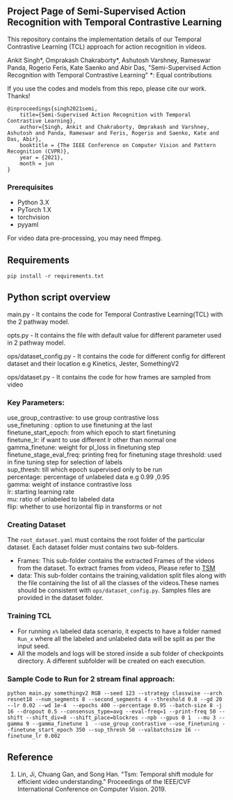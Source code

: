 ## Project Page of Semi-Supervised Action Recognition with Temporal Contrastive Learning

This repository contains the implementation details of our Temporal Contrastive Learning (TCL) approach for action recognition in videos.

Ankit Singh*, Omprakash Chakraborty*, Ashutosh Varshney, Rameswar Panda, Rogerio Feris, Kate Saenko and Abir Das, "Semi-Supervised Action Recognition with Temporal Contrastive Learning"
*: Equal contributions

If you use the codes and models from this repo, please cite our work. Thanks!

```
@inproceedings{singh2021semi,
    title={Semi-Supervised Action Recognition with Temporal Contrastive Learning},
    author={Singh, Ankit and Chakraborty, Omprakash and Varshney, Ashutosh and Panda, Rameswar and Feris, Rogerio and Saenko, Kate and Das, Abir},
    booktitle = {The IEEE Conference on Computer Vision and Pattern Recognition (CVPR)},
    year = {2021},
    month = jun
}
```

### Prerequisites
- Python 3.X
- PyTorch 1.X
- torchvision
- pyyaml

For video data pre-processing, you may need ffmpeg.


## Requirements
```
pip install -r requirements.txt
```

## Python script overview

main.py - It contains the code for Temporal Contrastive Learning(TCL) with the 2 pathway model.

opts.py - It contains the file with default value for different parameter used in 2 pathway model.

ops/dataset_config.py - It contains the code for different config for different dataset and their location e.g Kinetics, Jester, SomethingV2

ops/dataset.py - It contains the code for how frames are sampled from video

### Key Parameters:
 use_group_contrastive: to use group contrastive loss \
 use_finetuning : option to use finetuning at the last \
 finetune_start_epoch: from which epoch to start finetuning \
 finetune_lr: if want to use different lr other than normal one\
 gamma_finetune: weight for pl_loss in finetuning step \
 finetune_stage_eval_freq: printing freq for finetuning stage
 threshold: used in fine tuning step for selection of labels \
 sup_thresh: till which epoch supervised only to be run \
 percentage: percentage of unlabeled data e.g 0.99 ,0.95 \
 gamma: weight of instance contrastive loss \
 lr: starting learning rate \
 mu: ratio of unlabeled to labeled data \
 flip: whether to use horizontal flip in transforms or not


### Creating Dataset
The `root_dataset.yaml` must contains the root folder of the particular dataset.
Each dataset folder must contains two sub-folders.
- Frames: This sub-folder contains the extracted Frames of the videos from the dataset. To extract frames from videos, Please refer to [TSM](https://github.com/mit-han-lab/temporal-shift-module#data-preparation)
- data: This sub-folder contains the training,validation split files along with the file containing the list of all the classes of the videos.These names should be consistent with `ops/dataset_config.py`. Samples files are provided in the dataset folder.

### Training TCL
- For running `x%` labeled data scenario, it expects to have a folder named `Run_x` where all the labeled and unlabeled data will be split as per the input seed.
- All the models and logs will be stored inside a sub folder of checkpoints directory. A different subfolder will be created on each execution.

### Sample Code to Run for 2 stream final approach:

`python main.py somethingv2 RGB --seed 123 --strategy classwise
 --arch resnet18 --num_segments 8 --second_segments 4 --threshold 0.8 --gd 20 --lr 0.02 --wd 1e-4 
 --epochs 400 --percentage 0.95 --batch-size 8 -j 16 --dropout 0.5 --consensus_type=avg --eval-freq=1 --print-freq 50
 --shift --shift_div=8 --shift_place=blockres --npb --gpus 0 1  --mu 3 --gamma 9 --gamma_finetune 1 
--use_group_contrastive --use_finetuning --finetune_start_epoch 350 --sup_thresh 50 --valbatchsize 16 --finetune_lr 0.002`

## Reference

1. Lin, Ji, Chuang Gan, and Song Han. "Tsm: Temporal shift module for efficient video understanding." Proceedings of the IEEE/CVF International Conference on Computer Vision. 2019.
